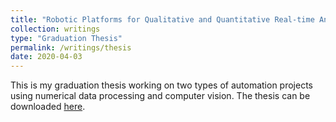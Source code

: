 ```yaml
---
title: "Robotic Platforms for Qualitative and Quantitative Real-time Analysis"
collection: writings 
type: "Graduation Thesis"
permalink: /writings/thesis
date: 2020-04-03
---
```


This is my graduation thesis working on two types of automation projects using numerical data processing and computer vision. The thesis can be downloaded [here](http://lukeyf.github.io/files/thesis.pdf).

